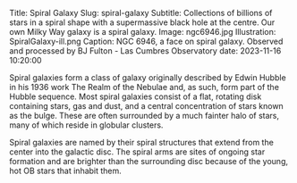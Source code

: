 Title: Spiral Galaxy
Slug: spiral-galaxy
Subtitle: Collections of billions of stars in a spiral shape with a supermassive black hole at the centre. Our own Milky Way galaxy is a spiral galaxy.
Image: ngc6946.jpg
Illustration: SpiralGalaxy-ill.png
Caption: NGC 6946, a face on spiral galaxy. Observed and processed by BJ Fulton - Las Cumbres Observatory
date: 2023-11-16 10:20:00

<p>Spiral galaxies form a class of galaxy originally described by Edwin Hubble in his 1936 work The Realm of the Nebulae and, as such, form part of the Hubble sequence. Most spiral galaxies consist of a flat, rotating disk containing stars, gas and dust, and a central concentration of stars known as the bulge. These are often surrounded by a much fainter halo of stars, many of which reside in globular clusters.</p>

<p>Spiral galaxies are named by their spiral structures that extend from the center into the galactic disc. The spiral arms are sites of ongoing star formation and are brighter than the surrounding disc because of the young, hot OB stars that inhabit them.</p>